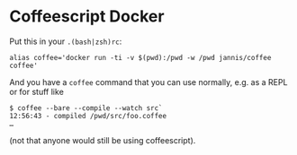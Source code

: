 # Coffeescript Docker

Put this in your `.(bash|zsh)rc`:

```
alias coffee='docker run -ti -v $(pwd):/pwd -w /pwd jannis/coffee coffee'
```

And you have a `coffee` command that you can use normally, e.g. as a REPL or
for stuff like

```shell
$ coffee --bare --compile --watch src`
12:56:43 - compiled /pwd/src/foo.coffee
…
```

(not that anyone would still be using coffeescript).

